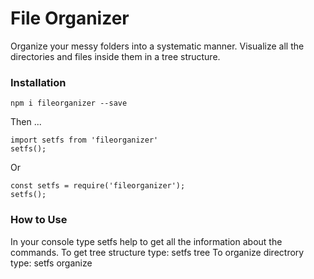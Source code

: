 # File Organizer

Organize your messy folders into a systematic manner.
Visualize all the directories and files inside them in a tree structure.

### Installation

`npm i fileorganizer --save`

Then ...

```
import setfs from 'fileorganizer'
setfs();

```

Or

```
const setfs = require('fileorganizer');
setfs();

```

### How to Use

In your console type setfs help to get all the information about the commands.
To get tree structure type: setfs tree
To organize directrory type: setfs organize
